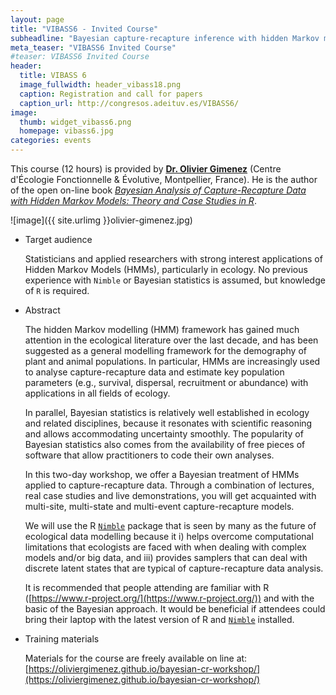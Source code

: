 ```yaml
---
layout: page
title: "VIBASS6 - Invited Course"
subheadline: "Bayesian capture-recapture inference with hidden Markov models"
meta_teaser: "VIBASS6 Invited Course"
#teaser: VIBASS6 Invited Course
header:
  title: VIBASS 6
  image_fullwidth: header_vibass18.png
  caption: Registration and call for papers
  caption_url: http://congresos.adeituv.es/VIBASS6/
image:
  thumb: widget_vibass6.png
  homepage: vibass6.jpg
categories: events
---
```


<!--[Nimble](https://r-nimble.org/)-->

This course (12 hours) is provided by [__Dr. Olivier Gimenez__](https://oliviergimenez.github.io/) (Centre d'Écologie Fonctionnelle & Évolutive, Montpellier, France). He is the author of the open on-line book [_Bayesian Analysis of Capture-Recapture Data with Hidden Markov Models: Theory and Case Studies in R_](https://oliviergimenez.github.io/banana-book/).

![image]({{ site.urlimg }}olivier-gimenez.jpg)

- Target audience

    Statisticians and applied researchers with strong interest applications of Hidden Markov Models (HMMs), particularly in ecology. No previous experience with `Nimble` or Bayesian statistics is assumed, but knowledge of `R` is required.

- Abstract

    The hidden Markov modelling (HMM) framework has gained much attention in the ecological literature over the last decade, and has been suggested as a general modelling framework for the demography of plant and animal populations. In particular, HMMs are increasingly used to analyse capture-recapture data and estimate key population parameters (e.g., survival, dispersal, recruitment or abundance) with applications in all fields of ecology.

    In parallel, Bayesian statistics is relatively well established in ecology and related disciplines, because it resonates with scientific reasoning and allows accommodating uncertainty smoothly. The popularity of Bayesian statistics also comes from the availability of free pieces of software that allow practitioners to code their own analyses.

    In this two-day workshop, we offer a Bayesian treatment of HMMs applied to capture-recapture data. Through a combination of lectures, real case studies and live demonstrations, you will get acquainted with multi-site, multi-state and multi-event capture-recapture models.

    We will use the R [`Nimble`](https://r-nimble.org/download) package that is seen by many as the future of ecological data modelling because it i) helps overcome computational limitations that ecologists are faced with when dealing with complex models and/or big data, and iii) provides samplers that can deal with discrete latent states that are typical of capture-recapture data analysis.

    It is recommended that people attending are familiar with R ([https://www.r-project.org/](https://www.r-project.org/)) and with the basic of the Bayesian approach.
    It would be beneficial if attendees could bring their laptop with the latest version of R and [`Nimble`](https://r-nimble.org/download) installed.  

- Training materials

	Materials for the course are freely available on line at:
	[https://oliviergimenez.github.io/bayesian-cr-workshop/](https://oliviergimenez.github.io/bayesian-cr-workshop/)
    

